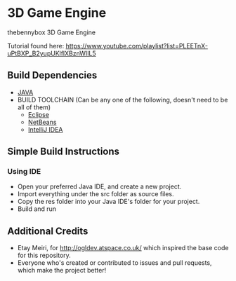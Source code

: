 3D Game Engine
==

thebennybox 3D Game Engine 

Tutorial found here: https://www.youtube.com/playlist?list=PLEETnX-uPtBXP_B2yupUKlflXBznWIlL5

## Build Dependencies ##
- [JAVA](https://www.java.com/en/download/)
- BUILD TOOLCHAIN (Can be any one of the following, doesn't need to be all of them)
	- [Eclipse](http://eclipse.org/)
	- [NetBeans](https://netbeans.org/)
	- [IntelliJ IDEA](http://www.jetbrains.com/idea/)

## Simple Build Instructions ##
### Using IDE ###
- Open your preferred Java IDE, and create a new project.
- Import everything under the src folder as source files.
- Copy the res folder into your Java IDE's folder for your project.
- Build and run

## Additional Credits ##
- Etay Meiri, for http://ogldev.atspace.co.uk/ which inspired the base code for this repository.
- Everyone who's created or contributed to issues and pull requests, which make the project better!
